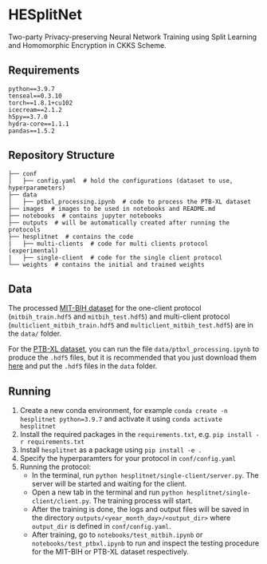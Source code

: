 # HESplitNet

Two-party Privacy-preserving Neural Network Training using Split Learning and Homomorphic Encryption in CKKS Scheme.

## Requirements

`python==3.9.7`  
`tenseal==0.3.10`  
`torch==1.8.1+cu102`  
`icecream==2.1.2`  
`h5py==3.7.0`  
`hydra-core==1.1.1`  
`pandas==1.5.2`

<!-- ## Protocol
![protocol](./images/protocol.png) -->

## Repository Structure

```
├── conf
│   ├── config.yaml  # hold the configurations (dataset to use, hyperparameters)
├── data
│   ├── ptbxl_processing.ipynb  # code to process the PTB-XL dataset
├── images  # images to be used in notebooks and README.md
├── notebooks  # contains jupyter notebooks
├── outputs  # will be automatically created after running the protocols
├── hesplitnet  # contains the code
|   ├── multi-clients  # code for multi clients protocol (experimental)
|   ├── single-client  # code for the single client protocol
└── weights  # contains the initial and trained weights
```

## Data

The processed [MIT-BIH dataset](https://physionet.org/content/mitdb/1.0.0/) for the one-client protocol (`mitbih_train.hdf5` and `mitbih_test.hdf5`) and multi-client protocol (`multiclient_mitbih_train.hdf5` and `multiclient_mitbih_test.hdf5`) are in the `data/` folder.

For the [PTB-XL dataset](https://physionet.org/content/ptb-xl/1.0.0/), you can run the file `data/ptbxl_processing.ipynb` to produce the `.hdf5` files, but it is recommended that you just download them [here](https://zenodo.org/record/7006692) and put the `.hdf5` files in the `data` folder.

## Running

1. Create a new conda environment, for example `conda create -n hesplitnet python=3.9.7` and activate it using `conda activate hesplitnet`
2. Install the required packages in the `requirements.txt`, e.g. `pip install -r requirements.txt`
3. Install `hesplitnet` as a package using `pip install -e .`
4. Specify the hyperparamters for your protocol in `conf/config.yaml`
5. Running the protocol:
   - In the terminal, run `python hesplitnet/single-client/server.py`. The server will be started and waiting for the client.
   - Open a new tab in the terminal and run `python hesplitnet/single-client/client.py`. The training process will start.
   - After the training is done, the logs and output files will be saved in the directory `outputs/<year_month_day>/<output_dir>` where `output_dir` is defined in `conf/config.yaml`.
   - After training, go to `notebooks/test_mitbih.ipynb` or `notebooks/test_ptbxl.ipynb` to run and inspect the testing procedure for the MIT-BIH or PTB-XL dataset respectively.
